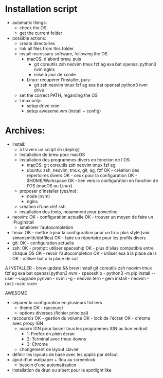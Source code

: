 # Installation script
- automatic things:
    - check the OS
    - get the current folder
- possible actions:
    - create directories
    - link all files from this folder
    - install necessary software, following the OS
        - macOS: d'abord brew, puis
            - git coreutils zsh neovim tmux fzf ag exa bat openssl python3 nvm
              nginx
            - mise à jour de xcode
        - Linux: récupérer l'installer, puis:
            - git zsh neovim tmux fzf ag exa bat openssl python3 nvm drive
    - set the correct PATH, regarding the OS
    - Linux only:
        - setup drive cron
        - setup awesome wm (install + config)



# Archives:

- Install:
    - à travers un script sh (deploy)
    - installation de brew pour macOS
    - installation des programmes divers en fonction de l'OS:
        - macOS: git coreutils zsh neovim tmux fzf ag
        - ubuntu: zsh, neovim, tmux, git, ag, fzf
    OK - création des répertoires divers
        OK - ceux pour la configuration
        OK - $HOME/Workspace
    OK - lien vers la configuration en fonction de l'OS (macOS ou Linux)
    - proposer d'installer (yes/no):
        - node (nvm)
        - nginx
    - création d'une clef ssh
    - installation des fonts, notamment pour powerline
- neovim:
    OK - configuration actuelle
    OK - trouver un moyen de faire un :PlugInstall
    - ameliorer l'autocompletion
- tmux:
    OK - mettre à jour la configuration pour un truc plus stylé (voir simonsmith/dotfiles)
    OK - faire un répertoire pour les profils divers
- git:
    OK - configuration actuelle
- zsh:
    OK - prompt: utiliser spaceship
    OK - plus d'alias compatible entre chaque OS
    OK - revoir l'autocompletion
    OK - utiliser exa à la place de ls
    OK - utiliser bat à la place de cat

A INSTALLER
    - brew update && brew install git coreutils zsh neovim tmux fzf ag exa bat
      openssl python3 nvm
    - spaceship
    - python3 -m pip install --user --upgrade pynvim
    - nvm i -g
        - neovim tern
    - gem install
        - neovim
    - rust: rustc racer

AWESOME
- séparer la configuration en plusieurs fichiers
    - theme
    OK - raccourci
    - options diverses (fichier principal)
- raccourcis
    OK - gestion du volume
    OK - lock de l'écran
    OK - chrome avec proxy IGN
    - macro IGN pour lancer tous les programmes IGN au bon endroit
        - 1: Firefox en plein écran
        - 2: Terminal avec tmux-itowns
        - 3: Chrome
    - changement de layout clavier
- définir les layouts de base avec les applis par défaut
- ajout d'un wallpaper + flou au screenlock
    - besoin d'une automatisation
- installation de drun ou albert pour le spotlight like
